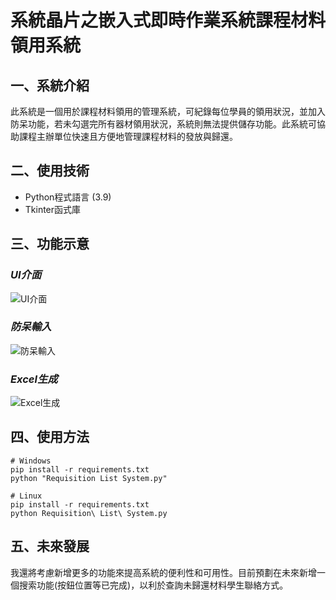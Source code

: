 # 系統晶片之嵌入式即時作業系統課程材料領用系統

## 一、系統介紹
此系統是一個用於課程材料領用的管理系統，可紀錄每位學員的領用狀況，並加入防呆功能，若未勾選完所有器材領用狀況，系統則無法提供儲存功能。此系統可協助課程主辦單位快速且方便地管理課程材料的發放與歸還。

## 二、使用技術
* Python程式語言 (3.9)
* Tkinter函式庫

## 三、功能示意

### *UI介面*
![UI介面](https://i.imgur.com/QgsDOig.png)

### *防呆輸入*
![防呆輸入](https://i.imgur.com/WENq7AX.png)

### *Excel生成*
![Excel生成](https://i.imgur.com/osfEP4c.png)

## 四、使用方法

```bash=
# Windows
pip install -r requirements.txt
python "Requisition List System.py"
```

```bash=
# Linux
pip install -r requirements.txt
python Requisition\ List\ System.py
```

## 五、未來發展

我還將考慮新增更多的功能來提高系統的便利性和可用性。目前預劃在未來新增一個搜索功能(按鈕位置等已完成)，以利於查詢未歸還材料學生聯絡方式。
